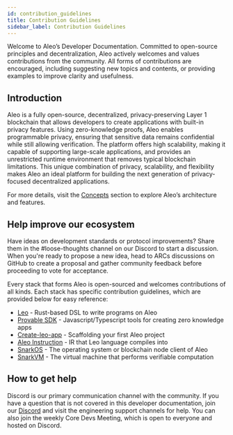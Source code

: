 ```yaml
---
id: contribution_guidelines
title: Contribution Guidelines
sidebar_label: Contribution Guidelines
---
```

Welcome to Aleo’s Developer Documentation. Committed to open-source principles and decentralization, Aleo actively welcomes and values contributions from the community. All forms of contributions are encouraged, including suggesting new topics and contents, or providing examples to improve clarity and usefulness.

## Introduction
Aleo is a fully open-source, decentralized, privacy-preserving Layer 1 blockchain that allows developers to create applications with built-in privacy features. Using zero-knowledge proofs, Aleo enables programmable privacy, ensuring that sensitive data remains confidential while still allowing verification. The platform offers high scalability, making it capable of supporting large-scale applications, and provides an unrestricted runtime environment that removes typical blockchain limitations. This unique combination of privacy, scalability, and flexibility makes Aleo an ideal platform for building the next generation of privacy-focused decentralized applications.   

For more details, visit the [Concepts](../concepts) section to explore Aleo’s architecture and features.

## Help improve our ecosystem
Have ideas on development standards or protocol improvements? Share them in the #loose-thoughts channel on our Discord to start a discussion. When you're ready to propose a new idea, head to ARCs discussions on GitHub to create a proposal and gather community feedback before proceeding to vote for acceptance.  

Every stack that forms Aleo is open-sourced and welcomes contributions of all kinds. Each stack has specific contribution guidelines, which are provided below for easy reference:  
- [Leo](https://docs.leo-lang.org/leo/resources#contributing) - Rust-based DSL to write programs on Aleo  
- [Provable SDK](https://github.com/ProvableHQ/sdk/tree/testnet3/sdk) - Javascript/Typescript tools for creating zero knowledge apps  
- [Create-leo-app](https://github.com/ProvableHQ/sdk/tree/testnet3/create-leo-app) - Scaffolding your first Aleo project  
- [Aleo Instruction](https://developer.aleo.org/aleo) - IR that Leo language compiles into  
- [SnarkOS](./snarkos_contribute) - The operating system or blockchain node client of Aleo  
- [SnarkVM](./snarkvm_contribute) - The virtual machine that performs verifiable computation  

## How to get help
Discord is our primary communication channel with the community. If you have a question that is not covered in this developer documentation, join our [Discord](https://discord.com/invite/aleo) and visit the engineering support channels for help. You can also join the weekly Core Devs Meeting, which is open to everyone and hosted on Discord.
